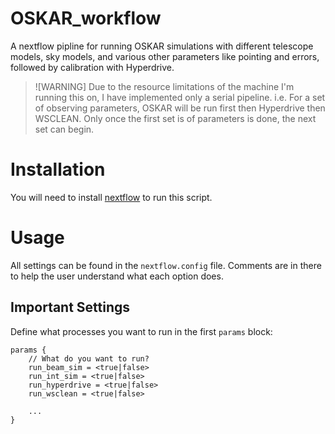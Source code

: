# OSKAR_workflow
A nextflow pipline for running OSKAR simulations with different telescope
models, sky models, and various other parameters like pointing and errors,
followed by calibration with Hyperdrive.

> ![WARNING]
> Due to the resource limitations of the machine I'm running this on, I have
> implemented only a serial pipeline. i.e. For a set of observing parameters,
> OSKAR will be run first then Hyperdrive then WSCLEAN. Only once the first set
> is of parameters is done, the next set can begin.

# Installation
You will need to install [nextflow](https://www.nextflow.io/) to run this
script.

# Usage
All settings can be found in the `nextflow.config` file. Comments are in there
to help the user understand what each option does.

## Important Settings 
Define what processes you want to run in the first `params` block:
```nextflow
params {
    // What do you want to run?
    run_beam_sim = <true|false>
    run_int_sim = <true|false>
    run_hyperdrive = <true|false>
    run_wsclean = <true|false>

    ...
}

```
